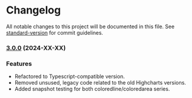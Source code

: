 # Changelog

All notable changes to this project will be documented in this file. See [standard-version](https://github.com/conventional-changelog/standard-version) for commit guidelines.

### [3.0.0](https://github.com/blacklabel/multicolor_series/pull/44) (2024-XX-XX)

### Features

* Refactored to Typescript-compatible version.
* Removed unsused, legacy code related to the old Highcharts versions.
* Added snapshot testing for both coloredline/coloredarea series.